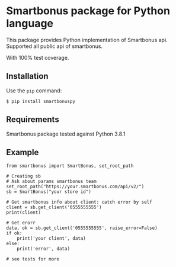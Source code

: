 # Smartbonus package for Python language

This package provides Python implementation of Smartbonus api. Supported all public api of smartbonus.

With 100% test coverage.

## Installation

Use the `pip` command:

	$ pip install smartbonuspy

## Requirements

Smartbonus package tested against Python 3.8.1

## Example

```
from smartbonus import SmartBonus, set_root_path

# Creating sb
# Ask about params smartbonus team
set_root_path("https://your.smartbonus.com/api/v2/")
sb = SmartBonus("your store id")

# Get smartbonus info about client: catch error by self
client = sb.get_client('0555555555')
print(client)

# Get erorr
data, ok = sb.get_client('0555555555', raise_error=False)
if ok:
    print('your client', data)
else:
    print('error', data)

# see tests for more
```
